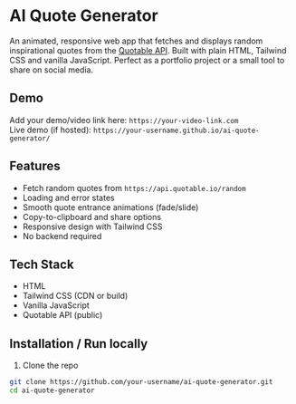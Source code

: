 # AI Quote Generator

An animated, responsive web app that fetches and displays random inspirational quotes from the [Quotable API](https://api.quotable.io). Built with plain HTML, Tailwind CSS and vanilla JavaScript. Perfect as a portfolio project or a small tool to share on social media.

## Demo
Add your demo/video link here: `https://your-video-link.com`  
Live demo (if hosted): `https://your-username.github.io/ai-quote-generator/`

## Features
- Fetch random quotes from `https://api.quotable.io/random`
- Loading and error states
- Smooth quote entrance animations (fade/slide)
- Copy-to-clipboard and share options
- Responsive design with Tailwind CSS
- No backend required

## Tech Stack
- HTML
- Tailwind CSS (CDN or build)
- Vanilla JavaScript
- Quotable API (public)

## Installation / Run locally
1. Clone the repo
```bash
git clone https://github.com/your-username/ai-quote-generator.git
cd ai-quote-generator
